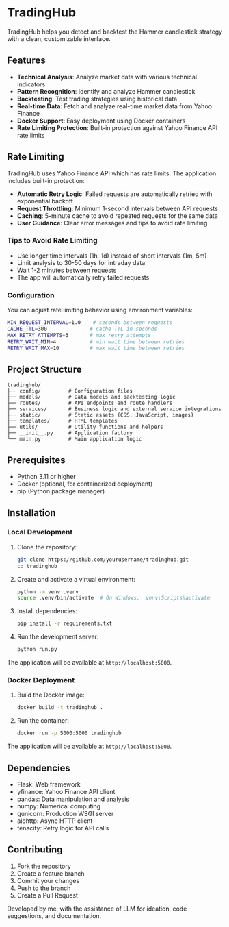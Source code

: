 # TradingHub

TradingHub helps you detect and backtest the Hammer candlestick strategy with a clean, customizable interface.

## Features

- **Technical Analysis**: Analyze market data with various technical indicators
- **Pattern Recognition**: Identify and analyze Hammer candlestick
- **Backtesting**: Test trading strategies using historical data
- **Real-time Data**: Fetch and analyze real-time market data from Yahoo Finance
- **Docker Support**: Easy deployment using Docker containers
- **Rate Limiting Protection**: Built-in protection against Yahoo Finance API rate limits

## Rate Limiting

TradingHub uses Yahoo Finance API which has rate limits. The application includes built-in protection:

- **Automatic Retry Logic**: Failed requests are automatically retried with exponential backoff
- **Request Throttling**: Minimum 1-second intervals between API requests
- **Caching**: 5-minute cache to avoid repeated requests for the same data
- **User Guidance**: Clear error messages and tips to avoid rate limiting

### Tips to Avoid Rate Limiting

- Use longer time intervals (1h, 1d) instead of short intervals (1m, 5m)
- Limit analysis to 30-50 days for intraday data
- Wait 1-2 minutes between requests
- The app will automatically retry failed requests

### Configuration

You can adjust rate limiting behavior using environment variables:

```bash
MIN_REQUEST_INTERVAL=1.0    # seconds between requests
CACHE_TTL=300              # cache TTL in seconds
MAX_RETRY_ATTEMPTS=3       # max retry attempts
RETRY_WAIT_MIN=4           # min wait time between retries
RETRY_WAIT_MAX=10          # max wait time between retries
```

## Project Structure

```
tradinghub/
├── config/         # Configuration files
├── models/         # Data models and backtesting logic
├── routes/         # API endpoints and route handlers
├── services/       # Business logic and external service integrations
├── static/         # Static assets (CSS, JavaScript, images)
├── templates/      # HTML templates
├── utils/          # Utility functions and helpers
├── __init__.py     # Application factory
└── main.py         # Main application logic
```

## Prerequisites

- Python 3.11 or higher
- Docker (optional, for containerized deployment)
- pip (Python package manager)

## Installation

### Local Development

1. Clone the repository:
   ```bash
   git clone https://github.com/yourusername/tradinghub.git
   cd tradinghub
   ```

2. Create and activate a virtual environment:
   ```bash
   python -m venv .venv
   source .venv/bin/activate  # On Windows: .venv\Scripts\activate
   ```

3. Install dependencies:
   ```bash
   pip install -r requirements.txt
   ```

4. Run the development server:
   ```bash
   python run.py
   ```

The application will be available at `http://localhost:5000`.

### Docker Deployment

1. Build the Docker image:
   ```bash
   docker build -t tradinghub .
   ```

2. Run the container:
   ```bash
   docker run -p 5000:5000 tradinghub
   ```

The application will be available at `http://localhost:5000`.

## Dependencies

- Flask: Web framework
- yfinance: Yahoo Finance API client
- pandas: Data manipulation and analysis
- numpy: Numerical computing
- gunicorn: Production WSGI server
- aiohttp: Async HTTP client
- tenacity: Retry logic for API calls

## Contributing

1. Fork the repository
2. Create a feature branch
3. Commit your changes
4. Push to the branch
5. Create a Pull Request


Developed by me, with the assistance of LLM for ideation, code suggestions, and documentation.


